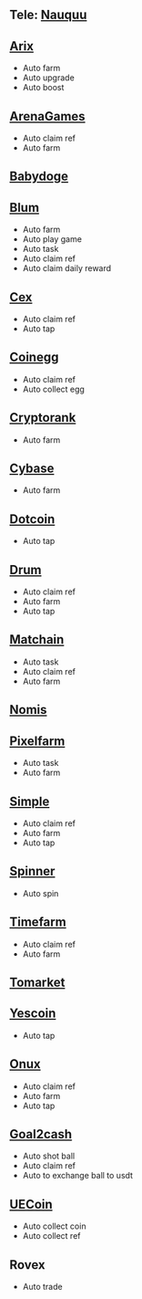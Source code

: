 ## Tele: [Nauquu](t.me/@Nauquu)
## [Arix](https://t.me/ARIXcoin_bot?start=ref_5904599269)
- Auto farm
- Auto upgrade
- Auto boost
## [ArenaGames](https://t.me/Arenavsbot?start=ref_27E7FzdsR8WeTmALFiUgLJ)
- Auto claim ref
- Auto farm
## [Babydoge](https://t.me/BabyDogePAWS_Bot?start=r_5904599269)
## [Blum](https://t.me/BlumCryptoBot/app?startapp=ref_8ZHWL6qvRI)
- Auto farm
- Auto play game
- Auto task
- Auto claim ref
- Auto claim daily reward
## [Cex](https://t.me/cexio_tap_bot?start=1716323293133092)
- Auto claim ref
- Auto tap
## [Coinegg](https://t.me/coinegg_miner_bot/miniapp?startapp=kBNoWEHfEAB8K3thyuN)
- Auto claim ref
- Auto collect egg
## [Cryptorank](https://t.me/cryptorank_app_bot/points?startapp=ref_5904599269_)
- Auto farm
## [Cybase](https://t.me/CyberbaseFarm_bot?start=5904599269)
- Auto farm
## [Dotcoin](https://t.me/dotcoin_bot?start=r_5904599269)
- Auto tap
## [Drum](https://t.me/drumtap_bot?start=1716917989221406)
- Auto claim ref
- Auto farm
- Auto tap
## [Matchain](https://t.me/MatchQuestBot/start?startapp=1897573196ff95946e31e174ae7fe702)
- Auto task
- Auto claim ref
- Auto farm
## [Nomis](https://t.me/NomisAppBot/app?startapp=ref_kUUro6qj7B)
## [Pixelfarm](https://t.me/pixel_farmm_bot/app?startapp=qmyp6y)
- Auto task
- Auto farm
## [Simple](https://t.me/Simple_Tap_Bot/app?startapp=1717258210026)
- Auto claim ref
- Auto farm
- Auto tap
## [Spinner](https://t.me/spinnercoin_bot/app?startapp=r_679567)
- Auto spin
## [Timefarm](https://t.me/TimeFarmCryptoBot?start=xlZ5oruZ4pvXAtiT)
- Auto claim ref
- Auto farm
## [Tomarket](https://t.me/Tomarket_ai_bot/app?startapp=00002iMg) 
## [Yescoin](https://t.me/theYescoin_bot/Yescoin?startapp=RqQgP1)
- Auto tap
## [Onux](https://t.me/onus_tap_tap_tap_bot/join?startapp=1725363482101)
- Auto claim ref
- Auto farm
- Auto tap
## [Goal2cash](https://t.me/goal2cash_bot?start=INV5904599269)
- Auto shot ball
- Auto claim ref
- Auto to exchange ball to usdt
## [UECoin](https://t.me/UEEx_Miner_bot/UEB_Miner_Bot?startapp=kBNoWEHfEAB8S9rmMSA)
- Auto collect coin
- Auto collect ref
## Rovex
- Auto trade
